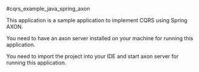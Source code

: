 #cqrs_example_java_spring_axon

This application is a sample application to implement CQRS using Spring AXON.

You need to have an axon server installed on your machine for running this application.

You need to import the project into your IDE and start axon server for running this application.